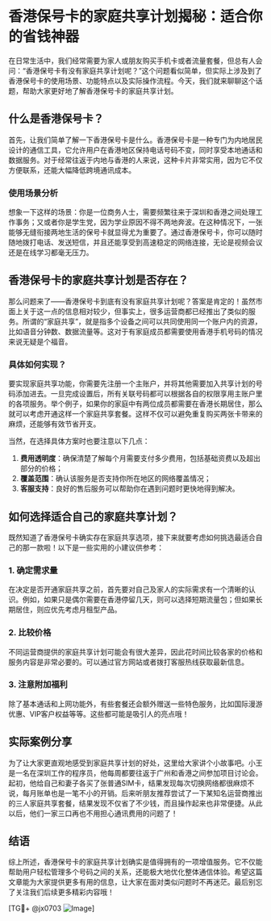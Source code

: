 # 香港保号卡的家庭共享计划揭秘：适合你的省钱神器

在日常生活中，我们经常需要为家人或朋友购买手机卡或者流量套餐，但总有人会问：“香港保号卡有没有家庭共享计划呢？”这个问题看似简单，但实际上涉及到了香港保号卡的使用场景、功能特点以及实际操作流程。今天，我们就来聊聊这个话题，帮助大家更好地了解香港保号卡的家庭共享计划。

## 什么是香港保号卡？

首先，让我们简单了解一下香港保号卡是什么。香港保号卡是一种专门为内地居民设计的通信工具，它允许用户在香港地区保持电话号码不变，同时享受本地通话和数据服务。对于经常往返于内地与香港的人来说，这种卡片非常实用，因为它不仅方便联系，还能大幅降低跨境通讯成本。

### 使用场景分析

想象一下这样的场景：你是一位商务人士，需要频繁往来于深圳和香港之间处理工作事务；又或者你是学生党，因为学业原因不得不两地奔波。在这种情况下，一张能够无缝衔接两地生活的保号卡就显得尤为重要了。通过香港保号卡，你可以随时随地拨打电话、发送短信，并且还能享受到高速稳定的网络连接，无论是视频会议还是在线学习都毫无压力。

## 香港保号卡的家庭共享计划是否存在？

那么问题来了——香港保号卡到底有没有家庭共享计划呢？答案是肯定的！虽然市面上关于这一点的信息相对较少，但事实上，很多运营商都已经推出了类似的服务。所谓的“家庭共享”，就是指多个设备之间可以共同使用同一个账户内的资源，比如语音分钟数、数据流量等。这对于有家庭成员都需要使用香港手机号码的情况来说无疑是个福音。

### 具体如何实现？

要实现家庭共享功能，你需要先注册一个主账户，并将其他需要加入共享计划的号码添加进去。一旦完成设置后，所有关联号码都可以根据各自的权限享用主账户里的各项服务。举个例子，如果你的家庭中有两位成员都需要在香港长期居住，那么就可以考虑开通这样一个家庭共享套餐。这样不仅可以避免重复购买两张卡带来的麻烦，还能够有效节省开支。

当然，在选择具体方案时也要注意以下几点：

1. **费用透明度**：确保清楚了解每个月需要支付多少费用，包括基础资费以及超出部分的价格；
2. **覆盖范围**：确认该服务是否支持你所在地区的网络覆盖情况；
3. **客服支持**：良好的售后服务可以帮助你在遇到问题时更快地得到解决。

## 如何选择适合自己的家庭共享计划？

既然知道了香港保号卡确实存在家庭共享选项，接下来就要考虑如何挑选最适合自己的那一款啦！以下是一些实用的小建议供参考：

### 1. 确定需求量
在决定是否开通家庭共享之前，首先要对自己及家人的实际需求有一个清晰的认识。例如，如果只是偶尔需要在香港停留几天，则可以选择短期流量包；但如果长期居住，则应优先考虑月租型产品。

### 2. 比较价格
不同运营商提供的家庭共享计划可能会有很大差异，因此花时间比较各家的价格和服务内容是非常必要的。可以通过官方网站或者拨打客服热线获取最新信息。

### 3. 注意附加福利
除了基本通话和上网功能外，有些套餐还会额外赠送一些特色服务，比如国际漫游优惠、VIP客户权益等等。这些都可能是吸引人的亮点哦！

## 实际案例分享

为了让大家更直观地感受到家庭共享计划的好处，这里给大家讲个小故事吧。小王是一名在深圳工作的程序员，他每周都要往返于广州和香港之间参加项目讨论会。起初，他给自己和妻子各买了张普通SIM卡，结果发现每次切换网络都很麻烦不说，每月账单也是一笔不小的开销。后来听朋友推荐尝试了一下某知名运营商推出的三人家庭共享套餐，结果发现不仅省了不少钱，而且操作起来也非常便捷。从此以后，他们一家三口再也不用担心通讯费用的问题了！

## 结语

综上所述，香港保号卡的家庭共享计划确实是值得拥有的一项增值服务。它不仅能帮助用户轻松管理多个号码之间的关系，还能极大地优化整体通信体验。希望这篇文章能为大家提供更多有用的信息，让大家在面对类似问题时不再迷茫。最后别忘了关注我们后续更多精彩内容哦！

[TG💪+ @jx0703 ![Image](https://github.com/user-attachments/assets/dbca1d08-cadb-493c-b0ec-ad6f7a83f270)]
